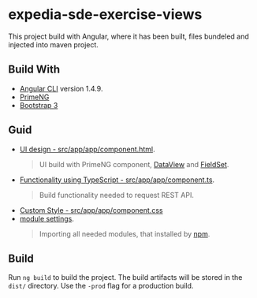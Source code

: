 # expedia-sde-exercise-views

This project build with Angular, where it has been built, files bundeled and injected into maven project.

## Build With 

- [Angular CLI](https://github.com/angular/angular-cli) version 1.4.9.
- [PrimeNG](https://www.primefaces.org/primeng/)
- [Bootstrap 3](https://getbootstrap.com/)

## Guid 

- [UI design - src/app/app/component.html](https://github.com/HMobaideen/expedia-sde-exercise-views/blob/master/src/app/app.component.html).
  > UI build with PrimeNG component, [DataView](https://www.primefaces.org/primeng/#/dataview) and [FieldSet](https://www.primefaces.org/primeng/#/fieldset).
- [Functionality using TypeScript - src/app/app/component.ts](https://github.com/HMobaideen/expedia-sde-exercise-views/blob/master/src/app/app.component.ts).
  > Build functionality needed to request REST API.
- [Custom Style - src/app/app/component.css](https://github.com/HMobaideen/expedia-sde-exercise-views/blob/master/src/app/app.component.css)
- [module settings](https://github.com/HMobaideen/expedia-sde-exercise-views/blob/master/src/app/app.module.ts).
  > Importing all needed modules, that installed by [npm](https://www.npmjs.com/).


## Build

Run `ng build` to build the project. The build artifacts will be stored in the `dist/` directory. Use the `-prod` flag for a production build.

